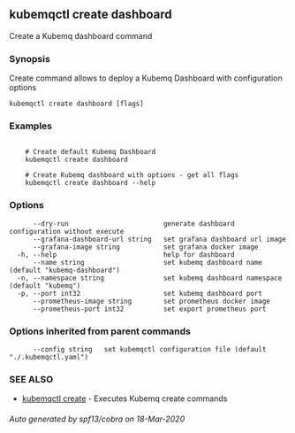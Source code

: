 ## kubemqctl create dashboard

Create a Kubemq dashboard command

### Synopsis

Create command allows to deploy a Kubemq Dashboard with configuration options

```
kubemqctl create dashboard [flags]
```

### Examples

```

	# Create default Kubemq Dashboard
	kubemqctl create dashboard
	
	# Create Kubemq dashboard with options - get all flags
	kubemqctl create dashboard --help

```

### Options

```
      --dry-run                        generate dashboard configuration without execute
      --grafana-dashboard-url string   set grafana dashboard url image
      --grafana-image string           set grafana docker image
  -h, --help                           help for dashboard
      --name string                    set kubemq dashboard name (default "kubemq-dashboard")
  -n, --namespace string               set kubemq dashboard namespace (default "kubemq")
  -p, --port int32                     set kubemq dashboard port
      --prometheus-image string        set prometheus docker image
      --prometheus-port int32          set export prometheus port
```

### Options inherited from parent commands

```
      --config string   set kubemqctl configuration file (default "./.kubemqctl.yaml")
```

### SEE ALSO

* [kubemqctl create](kubemqctl_create.md)	 - Executes Kubemq create commands

###### Auto generated by spf13/cobra on 18-Mar-2020
